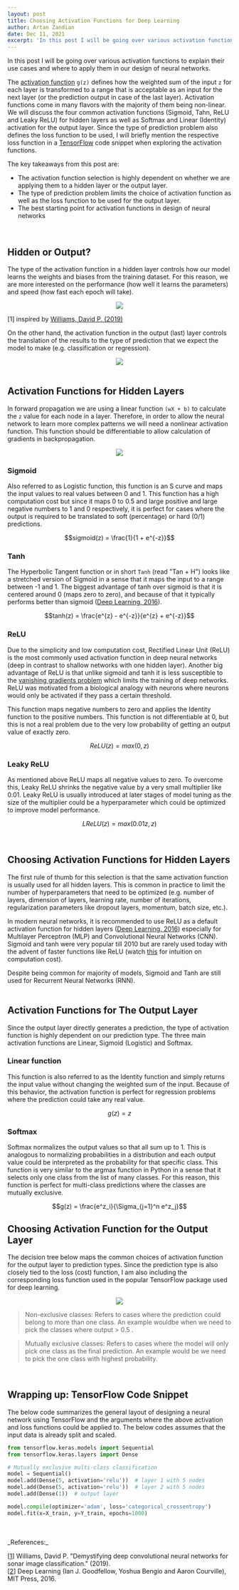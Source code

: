 ```yaml
---
layout: post
title: Choosing Activation Functions for Deep Learning
author: Artan Zandian
date: Dec 11, 2021
excerpt: 'In this post I will be going over various activation functions to explain their use cases and where to apply them in our design of neural networks.'
---
```


In this post I will be going over various activation functions to explain their use cases and where to apply them in our design of neural networks.  

The [activation function](https://en.wikipedia.org/wiki/Activation_function) `g(z)` defines how the weighted sum of the input `z` for each layer is transformed to a range that is acceptable as an input for the next layer (or the prediction output in case of the last layer). Activation functions come in many flavors with the majority of them being non-linear. We will discuss the four common activation functions (Sigmoid, Tahn, ReLU and Leaky ReLU) for hidden layers as well as Softmax and Linear (Identity) activation for the output layer. Since the type of prediction problem also defines the loss function to be used, I will briefly mention the respective loss function in a [TensorFlow](https://www.tensorflow.org/) code snippet when exploring the activation functions.


The key takeaways from this post are:
- The activation function selection is highly dependent on whether we are applying them to a hidden layer or the output layer.
- The type of prediction problem limits the choice of activation function as well as the loss function to be used for the output layer.
- The best starting point for activation functions in design of neural networks  
<br>


## Hidden or Output?  
The type of the activation function in a hidden layer controls how our model learns the weights and biases from the training dataset. For this reason, we are more interested on the performance (how well it learns the parameters) and speed (how fast each epoch will take).  

<center><img src = "https://github.com/artanzand/artanzand.github.io/blob/master/_posts/img/activation_table.PNG?raw=True"></center>

 [1] inspired by [Williams, David P. (2019)](https://www.cs.ryerson.ca/~aharley/neural-networks/)
  

On the other hand, the activation function in the output (last) layer controls the translation of the results to the type of prediction that we expect the model to make (e.g. classification or regression).

<center><img src = "https://github.com/artanzand/artanzand.github.io/blob/master/_posts/img/output_activation.PNG?raw=True"></center>
<br>

## Activation Functions for Hidden Layers
In forward propagation we are using a linear function `(wX + b)` to calculate the `z` value for each node in a layer. Therefore, in order to allow the neural network to learn more complex patterns we will need a nonlinear activation function. This function should be differentiable to allow calculation of gradients in backpropagation.

<center><img src = "https://github.com/artanzand/artanzand.github.io/blob/master/_posts/img/activations.PNG?raw=True"></center>


### Sigmoid
Also referred to as Logistic function, this function is an S curve and maps the input values to real values between 0 and 1. This function has a high computation cost but since it maps 0 to 0.5 and large positive and large negative numbers to 1 and 0 respectively, it is perfect for cases where the output is required to be translated to soft (percentage) or hard (0/1) predictions.  
 
$$sigmoid(z) = \frac{1}{1 + e^{-z}}$$


### Tanh
The Hyperbolic Tangent function or in short `Tanh` (read "Tan + H") looks like a stretched version of Sigmoid in a sense that it maps the input to a range between -1 and 1. The biggest advantage of tanh over sigmoid is that it is centered around 0 (maps zero to zero), and because of that it typically performs better than sigmoid ([Deep Learning, 2016](https://www.deeplearningbook.org/)).  

$$tanh(z) = \frac{e^{z} - e^{-z}}{e^{z} + e^{-z}}$$  

### ReLU
Due to the simplicity and low computation cost, Rectified Linear Unit (ReLU) is the most commonly used activation function in deep neural networks (deep in contrast to shallow networks with one hidden layer). Another big advantage of ReLU is that unlike sigmoid and tanh it is less susceptible to the [vanishing gradients problem](https://en.wikipedia.org/wiki/Vanishing_gradient_problem) which limits the training of deep networks. ReLU was motivated from a biological analogy with neurons where neurons would only be activated if they pass a certain threshold.   

This function maps negative numbers to zero and applies the Identity function to the positive numbers. This function is not differentiable at 0, but this is not a real problem due to the very low probability of getting an output value of exactly zero.  

$$ReLU(z) = max(0, z)$$  

### Leaky ReLU
As mentioned above ReLU maps all negative values to zero. To overcome this, Leaky ReLU shrinks the negative value by a very small multiplier like 0.01. Leaky ReLU is usually introduced at later stages of model tuning as the size of the multiplier could be a hyperparameter which could be optimized to improve model performance.  

$$LReLU(z) = max(0.01z, z)$$  

<br>

## Choosing Activation Functions for Hidden Layers

The first rule of thumb for this selection is that the same activation function is usually used for all hidden layers. This is common in practice to limit the number of hyperparameters that need to be optimized (e.g. number of layers, dimension of layers, learning rate, number of iterations, regularization parameters like dropout layers, momentum, batch size, etc.).  

In modern neural networks, it is recommended to use ReLU as a default activation function for hidden layers ([Deep Learning, 2016](https://www.deeplearningbook.org/)) especially for Multilayer Perceptron (MLP) and Convolutional Neural Networks (CNN). Sigmoid and tanh were very popular till 2010 but are rarely used today with the advent of faster functions like ReLU (watch [this](https://www.youtube.com/watch?v=aircAruvnKk&list=PLZHQObOWTQDNU6R1_67000Dx_ZCJB-3pi&index=1&ab_channel=3Blue1Brown) for intuition on computation cost).  

Despite being common for majority of models, Sigmoid and Tanh are still used for Recurrent Neural Networks (RNN).  
<br>
## Activation Functions for The Output Layer
Since the output layer directly generates a prediction, the type of activation function is highly dependent on our prediction type. The three main activation functions are Linear, Sigmoid (Logistic) and Softmax. 
### Linear function
This function is also referred to as the Identity function and simply returns the input value without changing the weighted sum of the input. Because of this behavior, the activation function is perfect for regression problems where the prediction could take any real value.  

$$ g(z) = z $$  

### Softmax
Softmax normalizes the output values so that all sum up to 1. This is analogous to normalizing probabilities in a distribution and each output value could be interpreted as the probability for that specific class. This function is very similar to the argmax function in Python in a sense that it selects only one class from the list of many classes. For this reason, this function is perfect for multi-class predictions where the classes are mutually exclusive.

$$g(z) = \frac{e^z_i}{\Sigma_{j=1}^n e^z_j}$$  


## Choosing Activation Function for the Output Layer
The decision tree below maps the common choices of activation function for the output layer to prediction types. Since the prediction type is also closely tied to the loss (cost) function, I am also including the corresponding loss function used in the popular TensorFlow package used for deep learning.

<center><img src = "https://github.com/artanzand/artanzand.github.io/blob/master/_posts/img/output_layer.PNG?raw=True"></center>


> Non-exclusive classes: Refers to cases where the prediction could belong to more than one class. An example wouldbe when we need to pick the classes where output > 0.5 .   

> Mutually exclusive classes: Refers to cases where the model will only pick one class as the final prediction. An example would be we need to pick the one class with highest probability.

<br>

## Wrapping up: TensorFlow Code Snippet
The below code summarizes the general layout of designing a neural network using TensorFlow and the arguments where the above activation and loss functions could be applied to. The below codes assumes that the input data is already split and scaled.  

```python
from tensorflow.keras.models import Sequential
from tensorflow.keras.layers import Dense

# Mutually exclusive multi-class classification
model = Sequential()
model.add(Dense(5, activation='relu'))  # layer 1 with 5 nodes
model.add(Dense(5, activation='relu'))  # layer 2 with 5 nodes
model.add(Dense(1))  # output layer

model.compile(optimizer='adam', loss='categorical_crossentropy')
model.fit(x=X_train, y=Y_train, epochs=1000)
```

<br>
<br>
_References:_  

[[1](https://www.cs.ryerson.ca/~aharley/neural-networks/)] Williams, David P. "Demystifying deep convolutional neural networks for sonar image classification." (2019).  
[[2](https://www.deeplearningbook.org/)] Deep Learning (Ian J. Goodfellow, Yoshua Bengio and Aaron Courville), MIT Press, 2016.
